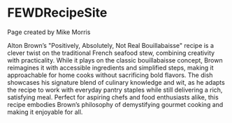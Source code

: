 # FEWDRecipeSite
Page created by Mike Morris

Alton Brown’s "Positively, Absolutely, Not Real Bouillabaisse" recipe is a clever twist on the traditional French seafood stew, combining creativity with practicality. While it plays on the classic bouillabaisse concept, Brown reimagines it with accessible ingredients and simplified steps, making it approachable for home cooks without sacrificing bold flavors. The dish showcases his signature blend of culinary knowledge and wit, as he adapts the recipe to work with everyday pantry staples while still delivering a rich, satisfying meal. Perfect for aspiring chefs and food enthusiasts alike, this recipe embodies Brown’s philosophy of demystifying gourmet cooking and making it enjoyable for all.
